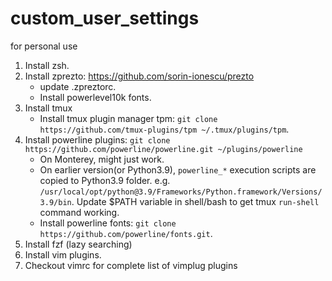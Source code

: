 # custom_user_settings
for personal use
1. Install zsh.
2. Install zprezto: https://github.com/sorin-ionescu/prezto
    - update .zpreztorc.
    - Install powerlevel10k fonts.
3. Install tmux
    - Install tmux plugin manager tpm: `git clone https://github.com/tmux-plugins/tpm ~/.tmux/plugins/tpm`.
4. Install powerline plugins: `git clone https://github.com/powerline/powerline.git ~/plugins/powerline`
    - On Monterey, might just work.
    - On earlier version(or Python3.9), `powerline_*` execution scripts are copied to Python3.9 folder. e.g. `/usr/local/opt/python@3.9/Frameworks/Python.framework/Versions/3.9/bin`. Update $PATH variable in shell/bash to get tmux `run-shell` command working.
    - Install powerline fonts: `git clone https://github.com/powerline/fonts.git`.
4. Install fzf (lazy searching)
5. Install vim plugins.
6. Checkout vimrc for complete list of vimplug plugins
